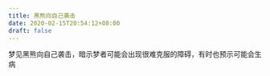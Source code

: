```yaml
---
title: 黑熊向自己袭击
date: 2020-02-15T20:54:12+08:00
draft: false
---
```


梦见黑熊向自己袭击，暗示梦者可能会出现很难克服的障碍，有时也预示可能会生病